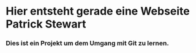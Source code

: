 # Hier entsteht gerade eine Webseite Patrick Stewart
### Dies ist ein Projekt um dem Umgang mit Git zu lernen.
